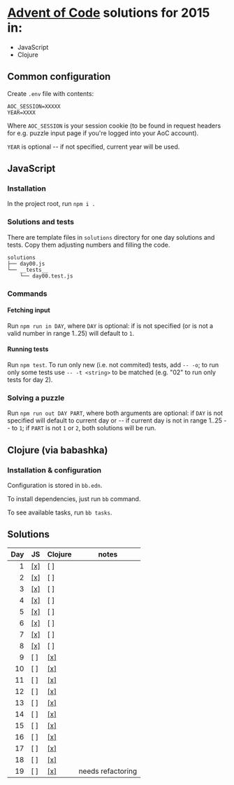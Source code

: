 # [Advent of Code](https://adventofcode.com/) solutions for 2015 in:
 - JavaScript
 - Clojure

## Common configuration

Create `.env` file with contents:

    AOC_SESSION=XXXXX
    YEAR=XXXX

Where `AOC_SESSION` is your session cookie (to be found in request
headers for e.g. puzzle input page if you're logged into your AoC
account).

`YEAR` is optional -- if not specified, current year will be used.

## JavaScript

### Installation

In the project root, run `npm i .`

### Solutions and tests

There are template files in `solutions` directory for one day
solutions and tests. Copy them adjusting numbers and filling the code.

    solutions
    ├── day00.js
    └── __tests__
        └── day00.test.js

### Commands

#### Fetching input

Run `npm run in DAY`, where `DAY` is optional: if is not specified (or
is not a valid number in range 1..25) will default to `1`.

#### Running tests

Run `npm test`. To run only new (i.e. not commited) tests, add
`-- -o`; to run only some tests use `-- -t <string>` to be matched
(e.g. "02" to run only tests for day 2).

### Solving a puzzle

Run `npm run out DAY PART`, where both arguments are optional: if
`DAY` is not specified will default to current day or -- if current
day is not in range 1..25 -- to `1`; if `PART` is not `1` or `2`, both
solutions will be run.

## Clojure (via babashka)

### Installation & configuration 

Configuration is stored in `bb.edn`.

To install dependencies, just run `bb` command.

To see available tasks, run `bb tasks`.


## Solutions

Day | JS | Clojure | notes
--:|---|---|--- 
 1 | [[x]](JS/solutions/day01.js) | [ ] |
 2 | [[x]](JS/solutions/day02.js) | [ ] | 
 3 | [[x]](JS/solutions/day03.js) | [ ] |
 4 | [[x]](JS/solutions/day04.js) | [ ] |
 5 | [[x]](JS/solutions/day05.js) | [ ] |
 6 | [[x]](JS/solutions/day06.js) | [ ] |
 7 | [[x]](JS/solutions/day07.js) | [ ] |
 8 | [[x]](JS/solutions/day08.js) | [ ] |
 9 | [ ] | [[x]](Clojure/day09.clj) | 
10 | [ ] | [[x]](Clojure/day10.clj) | 
11 | [ ] | [[x]](Clojure/day11.clj) | 
12 | [ ] | [[x]](Clojure/day12.clj) | 
13 | [ ] | [[x]](Clojure/day13.clj) | 
14 | [ ] | [[x]](Clojure/day14.clj) | 
15 | [ ] | [[x]](Clojure/day15.clj) | 
16 | [ ] | [[x]](Clojure/day16.clj) | 
17 | [ ] | [[x]](Clojure/day17.clj) | 
18 | [ ] | [[x]](Clojure/day18.clj) | 
19 | [ ] | [[x]](Clojure/day19.clj) | needs refactoring
